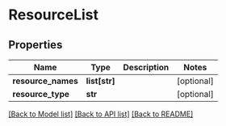 # ResourceList

## Properties
Name | Type | Description | Notes
------------ | ------------- | ------------- | -------------
**resource_names** | **list[str]** |  | [optional] 
**resource_type** | **str** |  | [optional] 

[[Back to Model list]](../README.md#documentation-for-models) [[Back to API list]](../README.md#documentation-for-api-endpoints) [[Back to README]](../README.md)


